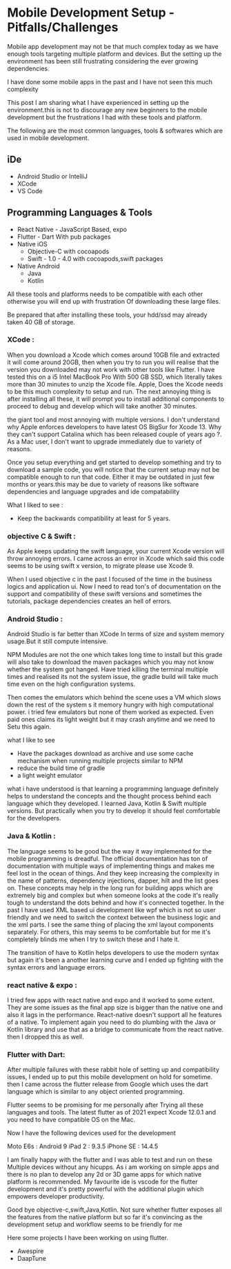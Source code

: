 # Mobile Development Setup - Pitfalls/Challenges

Mobile app development may not be that much complex today as we have enough tools targeting multiple platform and devices. But the setting up the environment has been still frustrating considering the ever growing dependencies.

I have done some mobile apps in the past and I have not seen this much complexity

This post I am sharing what I have experienced in setting up the environment.this is not to discourage any new beginners to the mobile development but the frustrations I had with these tools and platform.

The following are the most common languages, tools & softwares which are used in mobile development.


## iDe
- Android Studio or IntelliJ 
- XCode
- VS Code


## Programming Languages & Tools
- React Native - JavaScript Based, expo
- Flutter - Dart With pub packages
- Native iOS 
  - Objective-C with cocoapods
  - Swift - 1.0 - 4.0 with cocoapods,swift packages
- Native Android 
  - Java
  - Kotlin



All these tools and platforms needs to be compatible with each other otherwise you will end up with frustration Of downloading these large files.

Be prepared that after installing these tools, your hdd/ssd may already taken 40 GB of storage.



### XCode :

When you download a Xcode which comes around 10GB file and extracted it will come around 20GB, then when you try to run you will realise that the version you downloaded may not work with other tools like Flutter. I have tested this on a i5 Intel MacBook Pro With 500 GB SSD, which literally takes more than 30 minutes to unzip the Xcode file. Apple, Does the Xcode needs to be this much complexity to setup and run. The next annoying thing is after installing all these, it will prompt you to install additional components to proceed to debug and develop which will take another 30 minutes.


the giant tool and most annoying with multiple versions.
I don't understand why Apple enforces developers to have latest OS BigSur for Xcode 13. Why they can't support Catalina which has been released couple of years ago ?. As a  Mac user, I don't want to upgrade immediately due to variety of reasons. 

Once you setup everything and get started to develop something and try to download a sample code, you will notice that the current setup may not be compatible enough to run that code. Either it may be outdated in just few months or years.this may be due to variety of reasons like software dependencies and language upgrades and ide compatability


What I liked to see :
- Keep the backwards compatibility at least for 5 years.



### objective C & Swift :

As Apple keeps updating the swift language, your current Xcode version will throw annoying errors. I came across an error in Xcode which said this code seems to be using swift x version, to migrate please use Xcode 9. 

When I used objective c in the past I focused of the time in the business logics and application ui. Now I need to read ton's of documentation on the support and compatibility of these swift versions and sometimes the tutorials, package dependencies creates an hell of errors.


### Android Studio :

Android Studio is far better than XCode In terms of size and system memory usage.But it still compute intensive.

NPM Modules are not the one which takes long time to install  but this grade will also take to download the maven packages which you may not know whether the system got hanged. Have tried killing the terminal multiple times and realised its not the system issue, the gradle build will take much time even on the high configuration systems.


Then comes the emulators which behind the scene uses a VM which slows down the rest of the system s it memory hungry with high computational power. i tried few emulators but none of them worked as expected. Even paid ones claims its light weight but it may crash anytime and we need to Setu this again.


what I like to see
- Have the packages download as archive and use some cache mechanism when running multiple projects similar to NPM
- reduce the build time of gradle
- a light weight emulator


what i have understood is that learning a programming language definitely helps to understand the concepts and the thought process behind each language which they developed.
I learned Java, Kotlin & Swift multiple versions. But practically when you try to develop it should feel comfortable for the developers. 

### Java & Kotlin :

The language seems to be good but the way it way implemented for the mobile programming is dreadful. The official documentation has ton of documentation with multiple ways of implementing things and makes me feel lost in the ocean of things. And they keep increasing the complexity in the name of patterns, dependency injections, dapper, hilt and the list goes on. These concepts may help in the long run for building apps which are extremely big and complex but when someone looks at the code it's really tough to understand the dots behind and how it's connected together. In the past I have used XML based ui development like wpf which is not so user friendly and we need to switch the context between the business logic and the xml parts. I see the same thing of placing the xml layout components separately. For others, this may seems to be comfortable but for me it's completely blinds me when I try to switch these and I hate it.

The transition of have to Kotlin helps developers to use the modern syntax but again it's been a another learning curve and I ended up fighting with the syntax errors and language errors.

### react native & expo :
I tried few apps with react native and expo and it worked to some extent. They are some issues as the final app size is bigger than the native one and also it lags in the performance. React-native doesn't support all he features of a native. To implement again you need to do plumbing with the Java or Kotlin library and use that as a bridge to communicate from the react native. then I dropped this as well.

### Flutter with Dart:

After multiple failures with these rabbit hole of setting up and compatibility issues, I ended up to put this mobile development on hold for sometime. then I came across the flutter release from Google which uses the dart language which is similar to any object oriented programming.

Flutter seems to be promising for me personally after  Trying all these languages and tools. The latest flutter as of 2021 expect Xcode 12.0.1 and you need to have compatible OS on the Mac. 

Now I have the following devices used for the development

Moto E6s : Android 9
iPad 2 : 9.3.5
iPhone SE : 14.4.5

I am finally happy with the flutter and I was able to test and run on these Multiple devices without any hicupps. As i am working on simple apps and there is no plan to develop any 2d or 3D game apps for which native platform is recommended. My favourite ide is vscode for the flutter development and it's pretty powerful with the additional plugin which empowers developer productivity.

Good bye objective-c,swift,Java,Kotlin. Not sure whether flutter exposes all the features from the native platform but so far it's convincing as the development setup and workflow seems to be friendly for me

Here some projects I have been working on using flutter.

- Awespire
- DaapTune


















